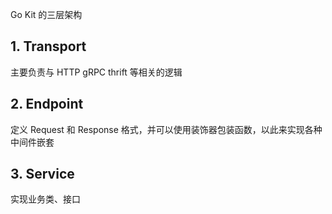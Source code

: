  Go Kit 的三层架构
 
## 1. Transport
主要负责与 HTTP gRPC thrift 等相关的逻辑
## 2. Endpoint
定义 Request 和 Response 格式，并可以使用装饰器包装函数，以此来实现各种中间件嵌套
## 3. Service
实现业务类、接口

